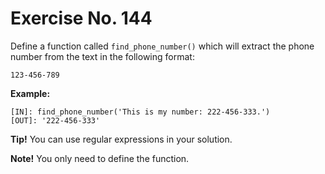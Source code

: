 # Exercise No. 144

Define a function called `find_phone_number()` which will extract the phone number from the text in the following format:


    123-456-789


**Example:**


    [IN]: find_phone_number('This is my number: 222-456-333.')
    [OUT]: '222-456-333'


**Tip!** You can use regular expressions in your solution.


**Note!** You only need to define the function.